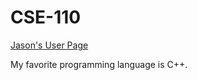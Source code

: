 # CSE-110

[Jason's User Page](https://jasonb1910.github.io/CSE-110/)

My favorite programming language is C++.
